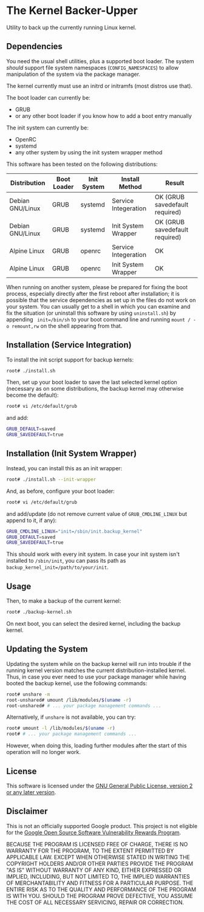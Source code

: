 # The Kernel Backer-Upper

Utility to back up the currently running Linux kernel.

## Dependencies

You need the usual shell utilities, plus a supported boot loader. The
system *should* support file system namespaces (`CONFIG_NAMESPACES`) to
allow manipulation of the system via the package manager.

The kernel currently must use an initrd or initramfs (most distros use
that).

The boot loader can currently be:

- GRUB
- or any other boot loader if you know how to add a boot entry manually

The init system can currently be:

- OpenRC
- systemd
- any other system by using the init system wrapper method

This software has been tested on the following distributions:

| Distribution     | Boot Loader | Init System | Install Method       | Result                         |
|------------------|-------------|-------------|----------------------|--------------------------------|
| Debian GNU/Linux | GRUB        | systemd     | Service Integeration | OK (GRUB savedefault required) |
| Debian GNU/Linux | GRUB        | systemd     | Init System Wrapper  | OK (GRUB savedefault required) |
| Alpine Linux     | GRUB        | openrc      | Service Integeration | OK                             |
| Alpine Linux     | GRUB        | openrc      | Init System Wrapper  | OK                             |

When running on another system, please be prepared for fixing the boot
process, especially directly after the first reboot after installation;
it is possible that the service dependencies as set up in the files do
not work on your system. You can usually get to a shell in which you can
examine and fix the situation (or uninstall this software by using
`uninstall.sh`) by appending ` init=/bin/sh` to your boot command line
and running `mount / -o remount,rw` on the shell appearing from that.

## Installation (Service Integration)

To install the init script support for backup kernels:

``` sh
root# ./install.sh
```

Then, set up your boot loader to save the last selected kernel option
(necessary as on some distributions, the backup kernel may otherwise
become the default):

``` sh
root# vi /etc/default/grub
```

and add:

``` sh
GRUB_DEFAULT=saved
GRUB_SAVEDEFAULT=true
```

## Installation (Init System Wrapper)

Instead, you can install this as an init wrapper:

``` sh
root# ./install.sh --init-wrapper
```

And, as before, configure your boot loader:

``` sh
root# vi /etc/default/grub
```

and add/update (do not remove current value of `GRUB_CMDLINE_LINUX` but
append to it, if any):

``` sh
GRUB_CMDLINE_LINUX="init=/sbin/init.backup_kernel"
GRUB_DEFAULT=saved
GRUB_SAVEDEFAULT=true
```

This should work with every init system. In case your init system isn't
installed to `/sbin/init`, you can pass its path as
`backup_kernel_init=/path/to/your/init`.

## Usage

Then, to make a backup of the current kernel:

``` sh
root# ./backup-kernel.sh
```

On next boot, you can select the desired kernel, including the backup
kernel.

## Updating the System

Updating the system while on the backup kernel will run into trouble if
the running kernel version matches the current distribution-installed
kernel. Thus, in case you ever need to use your package manager while
having booted the backup kernel, use the following commands:

``` sh
root# unshare -m
root-unshared# umount /lib/modules/$(uname -r)
root-unshared# # ... your package management commands ...
```

Alternatively, if `unshare` is not available, you can try:

``` sh
root# umount -l /lib/modules/$(uname -r)
root# # ... your package management commands ...
```

However, when doing this, loading further modules after the start of
this operation will no longer work.

## License

This software is licensed under the [GNU General Public License, version
2 or any later version](LICENSE).

## Disclaimer

This is not an officially supported Google product. This project is not
eligible for the [Google Open Source Software Vulnerability Rewards
Program](https://bughunters.google.com/open-source-security).

BECAUSE THE PROGRAM IS LICENSED FREE OF CHARGE, THERE IS NO WARRANTY FOR
THE PROGRAM, TO THE EXTENT PERMITTED BY APPLICABLE LAW. EXCEPT WHEN
OTHERWISE STATED IN WRITING THE COPYRIGHT HOLDERS AND/OR OTHER PARTIES
PROVIDE THE PROGRAM "AS IS" WITHOUT WARRANTY OF ANY KIND, EITHER
EXPRESSED OR IMPLIED, INCLUDING, BUT NOT LIMITED TO, THE IMPLIED
WARRANTIES OF MERCHANTABILITY AND FITNESS FOR A PARTICULAR PURPOSE. THE
ENTIRE RISK AS TO THE QUALITY AND PERFORMANCE OF THE PROGRAM IS WITH
YOU. SHOULD THE PROGRAM PROVE DEFECTIVE, YOU ASSUME THE COST OF ALL
NECESSARY SERVICING, REPAIR OR CORRECTION.

